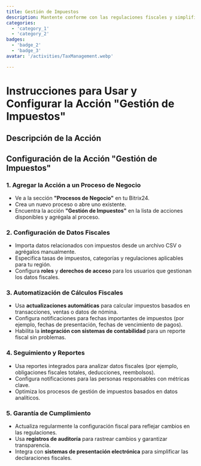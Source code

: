 ```yaml
---
title: Gestión de Impuestos
description: Mantente conforme con las regulaciones fiscales y simplifica las declaraciones.
categories: 
  - 'category_1'
  - 'category_2'
badges: 
  - 'badge_2'
  - 'badge_3'
avatar: '/activities/TaxManagement.webp'

---
```

# Instrucciones para Usar y Configurar la Acción "Gestión de Impuestos"

## Descripción de la Acción

## **Configuración de la Acción "Gestión de Impuestos"**

### 1. Agregar la Acción a un Proceso de Negocio
- Ve a la sección **"Procesos de Negocio"** en tu Bitrix24.
- Crea un nuevo proceso o abre uno existente.
- Encuentra la acción **"Gestión de Impuestos"** en la lista de acciones disponibles y agrégala al proceso.

### 2. Configuración de Datos Fiscales
- Importa datos relacionados con impuestos desde un archivo CSV o agrégalos manualmente.
- Especifica tasas de impuestos, categorías y regulaciones aplicables para tu región.
- Configura **roles** y **derechos de acceso** para los usuarios que gestionan los datos fiscales.

### 3. Automatización de Cálculos Fiscales
- Usa **actualizaciones automáticas** para calcular impuestos basados en transacciones, ventas o datos de nómina.
- Configura notificaciones para fechas importantes de impuestos (por ejemplo, fechas de presentación, fechas de vencimiento de pagos).
- Habilita la **integración con sistemas de contabilidad** para un reporte fiscal sin problemas.

### 4. Seguimiento y Reportes
- Usa reportes integrados para analizar datos fiscales (por ejemplo, obligaciones fiscales totales, deducciones, reembolsos).
- Configura notificaciones para las personas responsables con métricas clave.
- Optimiza los procesos de gestión de impuestos basados en datos analíticos.

### 5. Garantía de Cumplimiento
- Actualiza regularmente la configuración fiscal para reflejar cambios en las regulaciones.
- Usa **registros de auditoría** para rastrear cambios y garantizar transparencia.
- Integra con **sistemas de presentación electrónica** para simplificar las declaraciones fiscales.